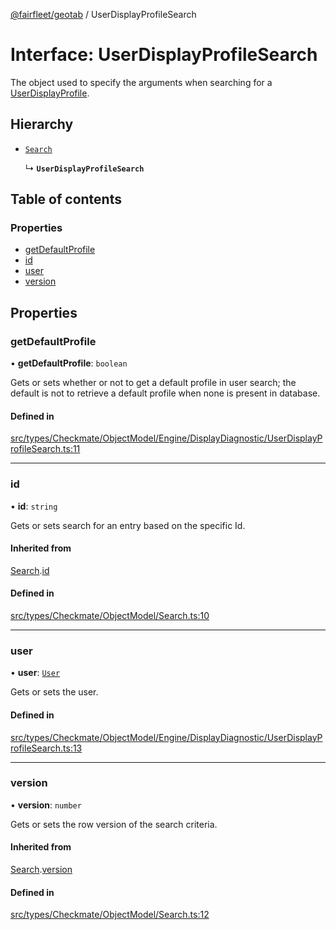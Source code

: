 [@fairfleet/geotab](../README.md) / UserDisplayProfileSearch

# Interface: UserDisplayProfileSearch

The object used to specify the arguments when searching for a [UserDisplayProfile](UserDisplayProfile.md).

## Hierarchy

- [`Search`](Search.md)

  ↳ **`UserDisplayProfileSearch`**

## Table of contents

### Properties

- [getDefaultProfile](UserDisplayProfileSearch.md#getdefaultprofile)
- [id](UserDisplayProfileSearch.md#id)
- [user](UserDisplayProfileSearch.md#user)
- [version](UserDisplayProfileSearch.md#version)

## Properties

### getDefaultProfile

• **getDefaultProfile**: `boolean`

Gets or sets whether or not to get a default profile in user search; the default is not to retrieve a default profile when none is present in database.

#### Defined in

[src/types/Checkmate/ObjectModel/Engine/DisplayDiagnostic/UserDisplayProfileSearch.ts:11](https://github.com/fairfleet/geotab/blob/ff38bfc/src/types/Checkmate/ObjectModel/Engine/DisplayDiagnostic/UserDisplayProfileSearch.ts#L11)

___

### id

• **id**: `string`

Gets or sets search for an entry based on the specific Id.

#### Inherited from

[Search](Search.md).[id](Search.md#id)

#### Defined in

[src/types/Checkmate/ObjectModel/Search.ts:10](https://github.com/fairfleet/geotab/blob/ff38bfc/src/types/Checkmate/ObjectModel/Search.ts#L10)

___

### user

• **user**: [`User`](User.md)

Gets or sets the user.

#### Defined in

[src/types/Checkmate/ObjectModel/Engine/DisplayDiagnostic/UserDisplayProfileSearch.ts:13](https://github.com/fairfleet/geotab/blob/ff38bfc/src/types/Checkmate/ObjectModel/Engine/DisplayDiagnostic/UserDisplayProfileSearch.ts#L13)

___

### version

• **version**: `number`

Gets or sets the row version of the search criteria.

#### Inherited from

[Search](Search.md).[version](Search.md#version)

#### Defined in

[src/types/Checkmate/ObjectModel/Search.ts:12](https://github.com/fairfleet/geotab/blob/ff38bfc/src/types/Checkmate/ObjectModel/Search.ts#L12)
